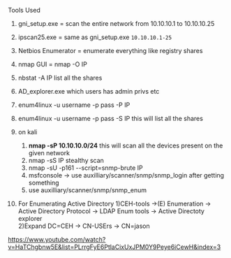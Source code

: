 Tools Used
1) gni_setup.exe = scan the entire network from 10.10.10.1 to 10.10.10.25
2) ipscan25.exe = same as gni_setup.exe `10.10.10.1-25`
3) Netbios Enumerator = enumerate everything like registry shares 
4) nmap GUI = nmap -O IP
5) nbstat -A IP list all the shares 
6) AD_explorer.exe which users has admin privs etc
7) enum4linux -u username -p pass  -P IP 
8) enum4linux -u username -p pass  -S  IP this will list all the shares 
9) on kali
	1) **nmap -sP 10.10.10.0/24** this will scan all the devices present on the given network
	2) nmap -sS IP stealthy scan
	3) nmap -sU  -p161  --script=snmp-brute IP
	4) msfconsole -> use auxilliary/scanner/snmp/snmp_login after getting something 
	5) use auxilliary/scanner/snmp/snmp_enum


10) For Enumerating Active Directory
	1)CEH-tools ->(E) Enumeration -> Active Directory Protocol -> LDAP Enum tools -> Active Directoty explorer 	
	2)Expand DC=CEH -> CN-USErs -> CN=jason

https://www.youtube.com/watch?v=HaTChgbnw5E&list=PLrrgFyE6PtlaCixUxJPM0Y9Peye6iCewH&index=3
